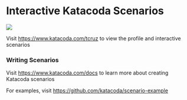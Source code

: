 # Interactive Katacoda Scenarios

[![](http://shields.katacoda.com/katacoda/tcruz/count.svg)](https://www.katacoda.com/tcruz "Get your profile on Katacoda.com")

Visit https://www.katacoda.com/tcruz to view the profile and interactive scenarios

### Writing Scenarios
Visit https://www.katacoda.com/docs to learn more about creating Katacoda scenarios

For examples, visit https://github.com/katacoda/scenario-example
